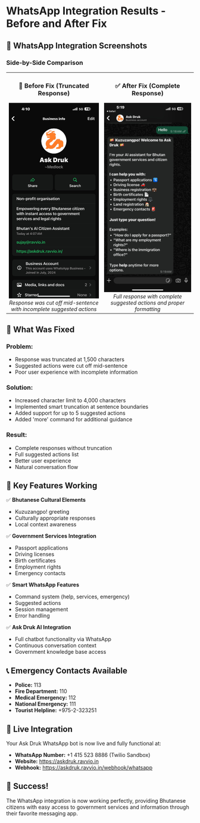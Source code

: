 # WhatsApp Integration Results - Before and After Fix

## 📱 WhatsApp Integration Screenshots

### Side-by-Side Comparison

<table>
<tr>
<td align="center">
<h3>🐛 Before Fix (Truncated Response)</h3>
<img src="Screenshots/Whatsapp_Screenshot1.jpeg" alt="WhatsApp Screenshot Before Fix" width="350"/>
<br>
<em>Response was cut off mid-sentence with incomplete suggested actions</em>
</td>
<td align="center">
<h3>✅ After Fix (Complete Response)</h3>
<img src="Screenshots/Whatsapp welcome.jpeg" alt="WhatsApp Screenshot After Fix" width="350"/>
<br>
<em>Full response with complete suggested actions and proper formatting</em>
</td>
</tr>
</table>

## 🔧 What Was Fixed

### **Problem:**
- Response was truncated at 1,500 characters
- Suggested actions were cut off mid-sentence
- Poor user experience with incomplete information

### **Solution:**
- Increased character limit to 4,000 characters
- Implemented smart truncation at sentence boundaries
- Added support for up to 5 suggested actions
- Added 'more' command for additional guidance

### **Result:**
- Complete responses without truncation
- Full suggested actions list
- Better user experience
- Natural conversation flow

## 🎯 Key Features Working

✅ **Bhutanese Cultural Elements**
- Kuzuzangpo! greeting
- Culturally appropriate responses
- Local context awareness

✅ **Government Services Integration**
- Passport applications
- Driving licenses
- Birth certificates
- Employment rights
- Emergency contacts

✅ **Smart WhatsApp Features**
- Command system (help, services, emergency)
- Suggested actions
- Session management
- Error handling

✅ **Ask Druk AI Integration**
- Full chatbot functionality via WhatsApp
- Continuous conversation context
- Government knowledge base access

## 📞 Emergency Contacts Available

- **Police:** 113
- **Fire Department:** 110
- **Medical Emergency:** 112
- **National Emergency:** 111
- **Tourist Helpline:** +975-2-323251

## 🚀 Live Integration

Your Ask Druk WhatsApp bot is now live and fully functional at:
- **WhatsApp Number:** +1 415 523 8886 (Twilio Sandbox)
- **Website:** https://askdruk.ravvio.in
- **Webhook:** https://askdruk.ravvio.in/webhook/whatsapp

## 🎉 Success!

The WhatsApp integration is now working perfectly, providing Bhutanese citizens with easy access to government services and information through their favorite messaging app.
